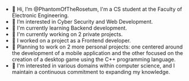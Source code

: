 - 👾 Hi, I’m @PhantomOfTheRosetum, I'm a CS student at the Faculty of Electronic Engineering.
- 👾 I’m interested in Cyber Security and Web Development.
- 👾 I'm currently learning Backend development.
- 👾 I'm currently working on 2 private projects.
- 👾 I worked on a project as a Frontend developer.
- 👾 Planning to work on 2 more personal projects: one centered around the development of a mobile application and the other focused on the creation of a desktop game using the C++ programming language.
- 👾 I'm interested in various domains within computer science, and I maintain a continuous commitment to expanding my knowledge.
